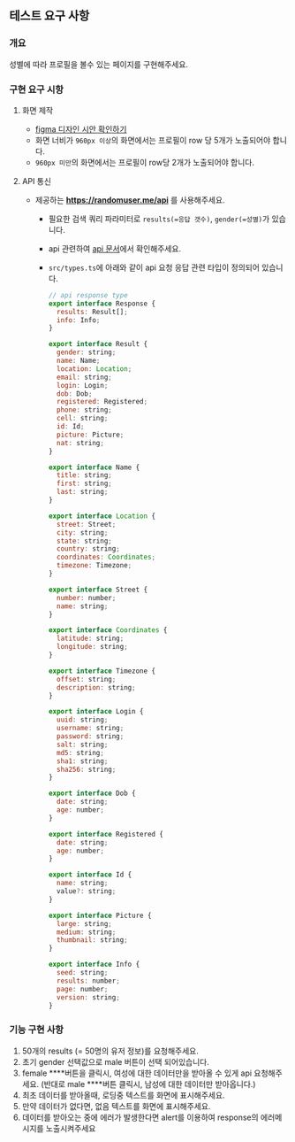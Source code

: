## 테스트 요구 사항

### 개요

성별에 따라 프로필을 볼수 있는 페이지를 구현해주세요.

### 구현 요구 시항

1. 화면 제작
   - [figma 디자인 시안 확인하기](https://www.figma.com/file/5GzxXLiLljst6IO2W38iJO/Front-assignment?type=design&node-id=1-141&mode=design&t=ATxXcYe1BaaMZQCA-0)
    - 화면 너비가 `960px 이상`의 화면에서는 프로필이 row 당 5개가 노출되어야 합니다.
    - `960px 미만`의 화면에서는 프로필이 row당 2개가 노출되어야 합니다.

2. API 통신
    - 제공하는 **https://randomuser.me/api** 를 사용해주세요.
        - 필요한 검색 쿼리 파라미터로 `results(=응답 갯수)`, `gender(=성별)`가 있습니다.
        - api 관련하여 [api 문서](https://randomuser.me/documentation)에서 확인해주세요.
        - `src/types.ts`에 아래와 같이 api 요청 응답 관련 타입이 정의되어 있습니다.
            
            ```jsx
            // api response type
            export interface Response {
              results: Result[];
              info: Info;
            }
            
            export interface Result {
              gender: string;
              name: Name;
              location: Location;
              email: string;
              login: Login;
              dob: Dob;
              registered: Registered;
              phone: string;
              cell: string;
              id: Id;
              picture: Picture;
              nat: string;
            }
            
            export interface Name {
              title: string;
              first: string;
              last: string;
            }
            
            export interface Location {
              street: Street;
              city: string;
              state: string;
              country: string;
              coordinates: Coordinates;
              timezone: Timezone;
            }
            
            export interface Street {
              number: number;
              name: string;
            }
            
            export interface Coordinates {
              latitude: string;
              longitude: string;
            }
            
            export interface Timezone {
              offset: string;
              description: string;
            }
            
            export interface Login {
              uuid: string;
              username: string;
              password: string;
              salt: string;
              md5: string;
              sha1: string;
              sha256: string;
            }
            
            export interface Dob {
              date: string;
              age: number;
            }
            
            export interface Registered {
              date: string;
              age: number;
            }
            
            export interface Id {
              name: string;
              value?: string;
            }
            
            export interface Picture {
              large: string;
              medium: string;
              thumbnail: string;
            }
            
            export interface Info {
              seed: string;
              results: number;
              page: number;
              version: string;
            }
            ```
### 기능 구현 사항
   1. 50개의 results (= 50명의 유저 정보)를 요청해주세요.
   2. 초기 gender 선택값으로 male 버튼이 선택 되어있습니다. 
   3. female ****버튼을 클릭시, 여성에 대한 데이터만을 받아올 수 있게 api 요청해주세요. (반대로 male ****버튼 클릭시, 남성에 대한 데이터만 받아옵니다.)
   4. 최초 데이터를 받아올때, 로딩중 텍스트를 화면에 표시해주세요.
   5. 만약 데이터가 없다면, 없음 텍스트를 화면에 표시해주세요.
   6. 데이터를 받아오는 중에 에러가 발생한다면 alert를 이용하여 response의 에러메시지를 노출시켜주세요

